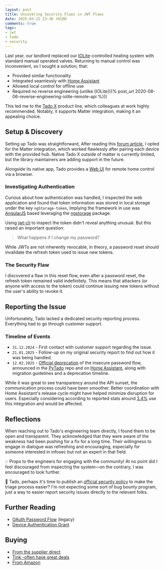 ```yaml
---
layout: post
title: Uncovering Security Flaws in JWT Flows
date: 2025-03-22 23:36 +0100
comments: true
tags:
- jwt
- tado
- security
---
```


Last year, our landlord replaced our [IOLite][0]-controlled heating system with standard manual operated valves. Returning to manual control was inconvenient, so I sought a solution, that:

- Provided similar functionality
- Integrated seamlessly with [Home Assistant][1]
- Allowed local control for offline use
- Required no reverse engineering (unlike [IOLite]({% post_url 2020-08-06-reverse-engineering-iolite-remote-api %}))

This led me to the [Tado X][2] product line, which colleagues at work highly recommended. Notably, it supports Matter integration, making it an appealing choice.

<!--truncate-->

## Setup & Discovery

Setting up Tado was straightforward, After reading this [forum article][4], I opted for the Matter integration, which worked flawlessly after pairing each device with the provided hub. Native Tado X outside of matter is currently limited, but the library maintainers are adding support in the future.

Alongside its native app, Tado provides a [Web UI][5] for remote home control via a browser.

### Investigating Authentication

Curious about how authentication was handled, I inspected the web application and found that token information was stored in local storage under the key `ngStorage-token`, Implying the framework in use was [AngularJS][13] based leveraging the [ngstorage][12] package.

Using [jwt-cli][6] to inspect the token didn't reveal anything unusual. But this raised an important question:

> What happens if I change my password?

While JWTs are not inherently revocable, in theory, a password reset should invalidate the refresh token used to issue new tokens.

### The Security Flaw

I discovered a flaw in this reset flow, even after a password reset, the refresh token remained valid indefinitely. This means that attackers (or anyone with access to the token) could continue issuing new tokens without the user's ability to revoke it.

## Reporting the Issue

Unfortunately, Tado lacked a dedicated security reporting process. Everything had to go through customer support.

### Timeline of Events

- `31.12.2024` - First contact with customer support regarding the issue.
- `21.01.2025` - Follow-up on my original security report to find out how it was being handled.
- `12.02.2025` - [Official deprecation][7] of the insecure password flow, announced in the [PyTado][8] repo and on [Home Assistant][9], along with migration guidelines and a deprecation timeline.

While it was great to see transparency around the API sunset, the communication process could have been smoother. Better coordination with Home Assistant's release cycle might have helped minimize disruption for users. Especially considering according to reported stats around [3.4%][11] use this integration and would be affected.

## Reflections

When reaching out to Tado's engineering team directly, I found them to be open and transparent. They acknowledged that they were aware of the weakness had been pushing for a fix for a long time. Their willingness to engage in dialogue was refreshing and encouraging, especially for someone interested in infosec but not an expert in that field.

💡 Props to the engineers for engaging with the community! At no point did I feel discouraged from inspecting the system—on the contrary, I was encouraged to look further.

🚀 Tado, perhaps it's time to publish an [official security policy][10] to make the triage process easier? I'm not expecting some sort of bug bounty program, just a way to easier report security issues directly to the relevant folks.

## Further Reading

- [OAuth Password Flow][14] (legacy)
- [Device Authentication Grant][15]

## Buying

- [From the supplier direct][16]
- [Tink -often have great deals][17]
- [From Amazon][18]

[0]: https://iolite.de/en/
[1]: https://www.home-assistant.io/
[2]: https://www.tado.com/en
[4]: https://community.home-assistant.io/t/using-tado-smart-thermostat-x-through-matter/736576
[5]: https://app.tado.com/
[6]: https://github.com/mikeengel/jwt-cli
[7]: https://support.tado.com/en/articles/8565472-how-do-i-authenticate-to-access-the-rest-api
[8]: https://github.com/wmalgadey/PyTado/issues/155
[9]: https://github.com/home-assistant/core/issues/138518
[10]: https://securitytxt.org/
[11]: https://www.home-assistant.io/integrations/tado/
[12]: https://www.npmjs.com/package/ngstorage
[13]: https://angularjs.org/
[14]: https://datatracker.ietf.org/doc/html/rfc8628
[15]: https://oauth.net/2/grant-types/password/
[16]: https://shop.tado.com/
[17]: https://www.tink.de/b/tado
[18]: https://amzn.to/4hRC10Z
